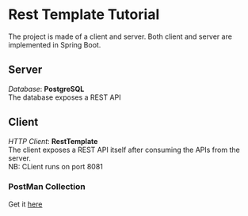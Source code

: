 # Rest Template Tutorial
The project is made of a client and server. Both client and server are implemented in Spring Boot.

## Server
*Database*: **PostgreSQL**<br>
The database exposes a REST API

## Client
*HTTP Client*: **RestTemplate**<br>
The client exposes a REST API itself after consuming the APIs from the server.<br>
NB: CLient runs on port 8081<br>

### PostMan Collection
Get it [here](https://red-shuttle-107325.postman.co/workspace/Team-Workspace~8781a99c-5b3c-4e8b-8655-ec33a621af10/collection/22973825-66373dc8-34c8-41b8-bc1d-d014abc1f62c?action=share&creator=22973825)